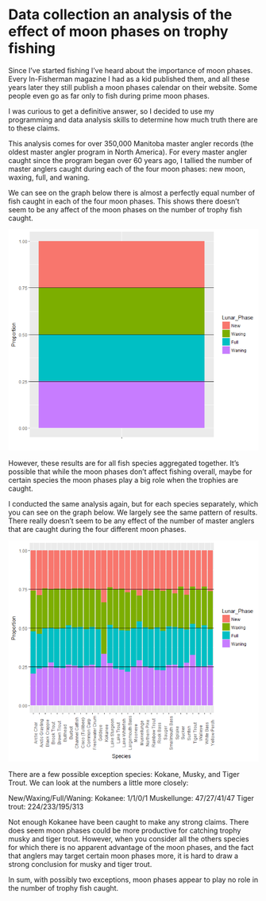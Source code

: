 # Data collection an analysis of the effect of moon phases on trophy fishing

Since I’ve started fishing I’ve heard about the importance of moon phases. Every In-Fisherman magazine I had as a kid published them, and all these years later they still publish a moon phases calendar on their website. Some people even go as far only to fish during prime moon phases.

I was curious to get a definitive answer, so I decided to use my programming and data analysis skills to determine how much truth there are to these claims.

This analysis comes for over 350,000 Manitoba master angler records (the oldest master angler program in North America). For every master angler caught since the program began over 60 years ago, I tallied the number of master anglers caught during each of the four moon phases: new moon, waxing, full, and waning.

We can see on the graph below there is almost a perfectly equal number of fish caught in each of the four moon phases. This shows there doesn’t seem to be any affect of the moon phases on the number of trophy fish caught.

![](images/graph1.png)

However, these results are for all fish species aggregated together. It’s possible that while the moon phases don’t affect fishing overall, maybe for certain species the moon phases play a big role when the trophies are caught.

I conducted the same analysis again, but for each species separately, which you can see on the graph below. We largely see the same pattern of results. There really doesn’t seem to be any effect of the number of master anglers that are caught during the four different moon phases.

![](images/graph2.png)

There are a few possible exception species: Kokane, Musky, and Tiger Trout. We can look at the numbers a little more closely:

New/Waxing/Full/Waning:
Kokanee: 1/1/0/1
Muskellunge: 47/27/41/47
Tiger trout: 224/233/195/313

Not enough Kokanee have been caught to make any strong claims. There does seem moon phases could be more productive for catching trophy musky and tiger trout. However, when you consider all the others species for which there is no apparent advantage of the moon phases, and the fact that anglers may target certain moon phases more, it is hard to draw a strong conclusion for musky and tiger trout.

In sum, with possibly two exceptions, moon phases appear to play no role in the number of trophy fish caught.

